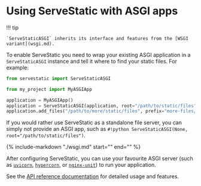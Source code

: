 # Using ServeStatic with ASGI apps

!!! tip

    `ServeStaticASGI` inherits its interface and features from the [WSGI variant](wsgi.md).

To enable ServeStatic you need to wrap your existing ASGI application in a `ServeStaticASGI` instance and tell it where to find your static files. For example:

```python
from servestatic import ServeStaticASGI

from my_project import MyASGIApp

application = MyASGIApp()
application = ServeStaticASGI(application, root="/path/to/static/files")
application.add_files("/path/to/more/static/files", prefix="more-files/")
```

If you would rather use ServeStatic as a standalone file server, you can simply not provide an ASGI app, such as `#!python ServeStaticASGI(None, root="/path/to/static/files")`.

{% include-markdown "./wsgi.md" start="<!--shared-desc-start-->" end="<!--shared-desc-end-->" %}

After configuring ServeStatic, you can use your favourite ASGI server (such as [`uvicorn`](https://pypi.org/project/uvicorn/), [`hypercorn`](https://pypi.org/project/Hypercorn/), or [`nginx-unit`](https://unit.nginx.org/)) to run your application.

See the [API reference documentation](servestatic-asgi.md) for detailed usage and features.
